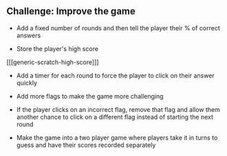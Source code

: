 ## Challenge: Improve the game

+ Add a fixed number of rounds and then tell the player their % of correct answers

+ Store the player's high score

[[[generic-scratch-high-score]]]

+ Add a timer for each round to force the player to click on their answer quickly

+ Add more flags to make the game more challenging

+ If the player clicks on an incorrect flag, remove that flag and allow them another chance to click on a different flag instead of starting the next round

+ Make the game into a two player game where players take it in turns to guess and have their scores recorded separately
